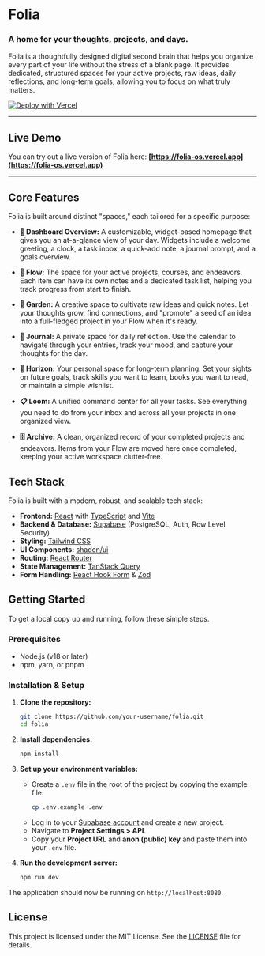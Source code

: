 # Folia

### A home for your thoughts, projects, and days.

Folia is a thoughtfully designed digital second brain that helps you organize every part of your life without the stress of a blank page. It provides dedicated, structured spaces for your active projects, raw ideas, daily reflections, and long-term goals, allowing you to focus on what truly matters.

[![Deploy with Vercel](https://vercel.com/button)](https://vercel.com/new/clone?repository-url=https%3A%2F%2Fgithub.com%2Fusername%2Ffolia-os&env=VITE_SUPABASE_URL,VITE_SUPABASE_ANON_KEY&envDescription=Your%20Supabase%20project%20URL%20and%20Anon%20Key.&project-name=folia-clone&repository-name=folia-clone)

---

## Live Demo

You can try out a live version of Folia here: **[https://folia-os.vercel.app](https://folia-os.vercel.app)**

---

## Core Features

Folia is built around distinct "spaces," each tailored for a specific purpose:

-   **🏡 Dashboard Overview:** A customizable, widget-based homepage that gives you an at-a-glance view of your day. Widgets include a welcome greeting, a clock, a task inbox, a quick-add note, a journal prompt, and a goals overview.

-   **🌊 Flow:** The space for your active projects, courses, and endeavors. Each item can have its own notes and a dedicated task list, helping you track progress from start to finish.

-   **🌱 Garden:** A creative space to cultivate raw ideas and quick notes. Let your thoughts grow, find connections, and "promote" a seed of an idea into a full-fledged project in your Flow when it's ready.

-   **📖 Journal:** A private space for daily reflection. Use the calendar to navigate through your entries, track your mood, and capture your thoughts for the day.

-   **🔭 Horizon:** Your personal space for long-term planning. Set your sights on future goals, track skills you want to learn, books you want to read, or maintain a simple wishlist.

-   **📋 Loom:** A unified command center for all your tasks. See everything you need to do from your inbox and across all your projects in one organized view.

-   **🗄️ Archive:** A clean, organized record of your completed projects and endeavors. Items from your Flow are moved here once completed, keeping your active workspace clutter-free.

## Tech Stack

Folia is built with a modern, robust, and scalable tech stack:

-   **Frontend:** [React](https://react.dev/) with [TypeScript](https://www.typescriptlang.org/) and [Vite](https://vitejs.dev/)
-   **Backend & Database:** [Supabase](https://supabase.com/) (PostgreSQL, Auth, Row Level Security)
-   **Styling:** [Tailwind CSS](https://tailwindcss.com/)
-   **UI Components:** [shadcn/ui](https://ui.shadcn.com/)
-   **Routing:** [React Router](https://reactrouter.com/)
-   **State Management:** [TanStack Query](https://tanstack.com/query/latest)
-   **Form Handling:** [React Hook Form](https://react-hook-form.com/) & [Zod](https://zod.dev/)

## Getting Started

To get a local copy up and running, follow these simple steps.

### Prerequisites

-   Node.js (v18 or later)
-   npm, yarn, or pnpm

### Installation & Setup

1.  **Clone the repository:**
    ```sh
    git clone https://github.com/your-username/folia.git
    cd folia
    ```

2.  **Install dependencies:**
    ```sh
    npm install
    ```

3.  **Set up your environment variables:**
    -   Create a `.env` file in the root of the project by copying the example file:
        ```sh
        cp .env.example .env
        ```
    -   Log in to your [Supabase account](https://app.supabase.com) and create a new project.
    -   Navigate to **Project Settings > API**.
    -   Copy your **Project URL** and **anon (public) key** and paste them into your `.env` file.

4.  **Run the development server:**
    ```sh
    npm run dev
    ```

The application should now be running on `http://localhost:8080`.

## License

This project is licensed under the MIT License. See the [LICENSE](LICENSE) file for details.